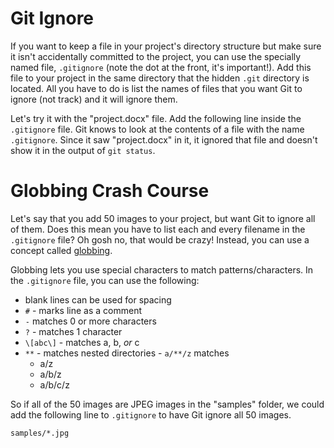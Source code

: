 # Git Ignore
If you want to keep a file in your project's directory structure but make sure it isn't accidentally committed to the project, you can use the specially named file, `.gitignore` (note the dot at the front, it's important!). Add this file to your project in the same directory that the hidden `.git` directory is located. All you have to do is list the names of files that you want Git to ignore (not track) and it will ignore them.

Let's try it with the "project.docx" file. Add the following line inside the `.gitignore` file. Git knows to look at the contents of a file with the name `.gitignore`. Since it saw "project.docx" in it, it ignored that file and doesn't show it in the output of `git status`.


# Globbing Crash Course
Let's say that you add 50 images to your project, but want Git to ignore all of them. Does this mean you have to list each and every filename in the `.gitignore` file? Oh gosh no, that would be crazy! Instead, you can use a concept called [globbing](https://en.wikipedia.org/wiki/Glob_(programming)).

Globbing lets you use special characters to match patterns/characters. In the `.gitignore` file, you can use the following:
* blank lines can be used for spacing
* `#` - marks line as a comment
* `-` matches 0 or more characters
* `?` - matches 1 character
* `\[abc\]` - matches a, b, _or_ c
* `**` - matches nested directories - `a/**/z` matches
  * a/z
  * a/b/z
  * a/b/c/z

So if all of the 50 images are JPEG images in the "samples" folder, we could add the following line to `.gitignore` to have Git ignore all 50 images.
```sh
samples/*.jpg
```

